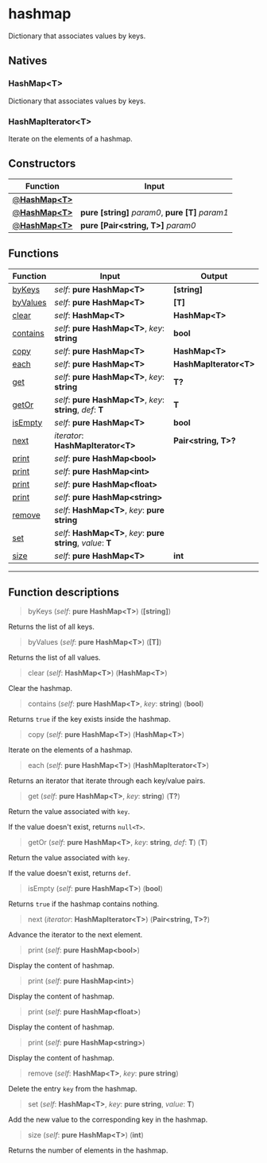 # hashmap

Dictionary that associates values by keys.
## Natives
### HashMap\<T>
Dictionary that associates values by keys.
### HashMapIterator\<T>
Iterate on the elements of a hashmap.
## Constructors
|Function|Input|
|-|-|
|[@**HashMap\<T>**](#ctor_0)||
|[@**HashMap\<T>**](#ctor_1)|**pure [string]** *param0*, **pure [T]** *param1*|
|[@**HashMap\<T>**](#ctor_2)|**pure [Pair\<string, T>]** *param0*|
## Functions
|Function|Input|Output|
|-|-|-|
|[byKeys](#func_0)|*self*: **pure HashMap\<T>**|**[string]**|
|[byValues](#func_1)|*self*: **pure HashMap\<T>**|**[T]**|
|[clear](#func_2)|*self*: **HashMap\<T>**|**HashMap\<T>**|
|[contains](#func_3)|*self*: **pure HashMap\<T>**, *key*: **string**|**bool**|
|[copy](#func_4)|*self*: **pure HashMap\<T>**|**HashMap\<T>**|
|[each](#func_5)|*self*: **pure HashMap\<T>**|**HashMapIterator\<T>**|
|[get](#func_6)|*self*: **pure HashMap\<T>**, *key*: **string**|**T?**|
|[getOr](#func_7)|*self*: **pure HashMap\<T>**, *key*: **string**, *def*: **T**|**T**|
|[isEmpty](#func_8)|*self*: **pure HashMap\<T>**|**bool**|
|[next](#func_9)|*iterator*: **HashMapIterator\<T>**|**Pair\<string, T>?**|
|[print](#func_10)|*self*: **pure HashMap\<bool>**||
|[print](#func_11)|*self*: **pure HashMap\<int>**||
|[print](#func_12)|*self*: **pure HashMap\<float>**||
|[print](#func_13)|*self*: **pure HashMap\<string>**||
|[remove](#func_14)|*self*: **HashMap\<T>**, *key*: **pure string**||
|[set](#func_15)|*self*: **HashMap\<T>**, *key*: **pure string**, *value*: **T**||
|[size](#func_16)|*self*: **pure HashMap\<T>**|**int**|


***
## Function descriptions

<a id="func_0"></a>
> byKeys (*self*: **pure HashMap\<T>**) (**[string]**)

Returns the list of all keys.

<a id="func_1"></a>
> byValues (*self*: **pure HashMap\<T>**) (**[T]**)

Returns the list of all values.

<a id="func_2"></a>
> clear (*self*: **HashMap\<T>**) (**HashMap\<T>**)

Clear the hashmap.

<a id="func_3"></a>
> contains (*self*: **pure HashMap\<T>**, *key*: **string**) (**bool**)

Returns `true` if the key exists inside the hashmap.

<a id="func_4"></a>
> copy (*self*: **pure HashMap\<T>**) (**HashMap\<T>**)

Iterate on the elements of a hashmap.

<a id="func_5"></a>
> each (*self*: **pure HashMap\<T>**) (**HashMapIterator\<T>**)

Returns an iterator that iterate through each key/value pairs.

<a id="func_6"></a>
> get (*self*: **pure HashMap\<T>**, *key*: **string**) (**T?**)

Return the value associated with `key`.

If the value doesn't exist, returns `null<T>`.

<a id="func_7"></a>
> getOr (*self*: **pure HashMap\<T>**, *key*: **string**, *def*: **T**) (**T**)

Return the value associated with `key`.

If the value doesn't exist, returns `def`.

<a id="func_8"></a>
> isEmpty (*self*: **pure HashMap\<T>**) (**bool**)

Returns `true` if the hashmap contains nothing.

<a id="func_9"></a>
> next (*iterator*: **HashMapIterator\<T>**) (**Pair\<string, T>?**)

Advance the iterator to the next element.

<a id="func_10"></a>
> print (*self*: **pure HashMap\<bool>**)

Display the content of hashmap.

<a id="func_11"></a>
> print (*self*: **pure HashMap\<int>**)

Display the content of hashmap.

<a id="func_12"></a>
> print (*self*: **pure HashMap\<float>**)

Display the content of hashmap.

<a id="func_13"></a>
> print (*self*: **pure HashMap\<string>**)

Display the content of hashmap.

<a id="func_14"></a>
> remove (*self*: **HashMap\<T>**, *key*: **pure string**)

Delete the entry `key` from the hashmap.

<a id="func_15"></a>
> set (*self*: **HashMap\<T>**, *key*: **pure string**, *value*: **T**)

Add the new value to the corresponding key in the hashmap.

<a id="func_16"></a>
> size (*self*: **pure HashMap\<T>**) (**int**)

Returns the number of elements in the hashmap.

